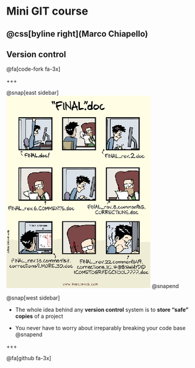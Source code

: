 # Mini GIT course

@css[byline right](Marco Chiapello)
---
## Version control

@fa[code-fork fa-3x]

+++

@snap[east sidebar]
![Logo](assets/img/phd101212s.png)
@snapend

@snap[west sidebar]
* The whole idea behind any **version control** system is to **store “safe” copies** of a project 

* You never have to worry about irreparably breaking your code base
@snapend

+++

@fa[github fa-3x]


